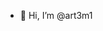 - 👋 Hi, I’m @art3m1


<!---
art3m1/art3m1 is a ✨ special ✨ repository because its `README.md` (this file) appears on your GitHub profile.
You can click the Preview link to take a look at your changes.
--->
